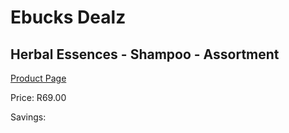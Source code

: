 
# Ebucks Dealz
## Herbal Essences - Shampoo - Assortment
[Product Page](https://www.ebucks.com/web/shop/productSelected.do?prodId=1018687664&catId=1158500262)

Price: R69.00

Savings: 


	